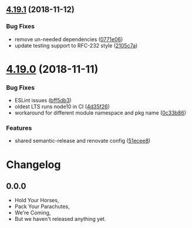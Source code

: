 ## [4.19.1](https://github.com/mike-north/ember-lodash/compare/v4.19.0...v4.19.1) (2018-11-12)


### Bug Fixes

* remove un-needed dependencies ([0771e06](https://github.com/mike-north/ember-lodash/commit/0771e06))
* update testing support to RFC-232 style ([2105c7a](https://github.com/mike-north/ember-lodash/commit/2105c7a))

# [4.19.0](https://github.com/mike-north/ember-lodash/compare/v4.18.0...v4.19.0) (2018-11-11)


### Bug Fixes

* ESLint issues ([bff5db3](https://github.com/mike-north/ember-lodash/commit/bff5db3))
* oldest LTS runs node10 in CI ([4d35f26](https://github.com/mike-north/ember-lodash/commit/4d35f26))
* workaround for different module namespace and pkg name ([0c33b86](https://github.com/mike-north/ember-lodash/commit/0c33b86))


### Features

* shared semantic-release and renovate config ([51ecee8](https://github.com/mike-north/ember-lodash/commit/51ecee8))

Changelog
=========

## 0.0.0

- Hold Your Horses,
- Pack Your Parachutes,
- We're Coming,
- But we haven't released anything yet.
